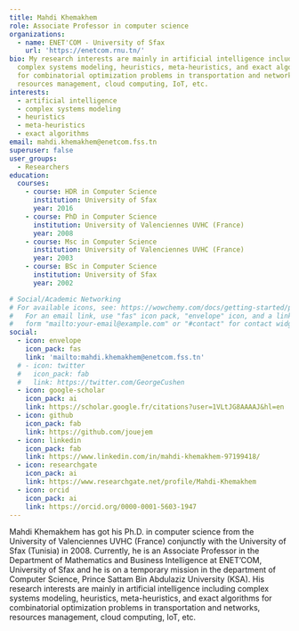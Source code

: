 ```yaml
---
title: Mahdi Khemakhem
role: Associate Professor in computer science
organizations:
  - name: ENET'COM - University of Sfax
    url: 'https://enetcom.rnu.tn/'
bio: My research interests are mainly in artificial intelligence including
  complex systems modeling, heuristics, meta-heuristics, and exact algorithms
  for combinatorial optimization problems in transportation and networks,
  resources management, cloud computing, IoT, etc.
interests:
  - artificial intelligence
  - complex systems modeling
  - heuristics
  - meta-heuristics
  - exact algorithms
email: mahdi.khemakhem@enetcom.fss.tn
superuser: false
user_groups:
  - Researchers
education:
  courses:
    - course: HDR in Computer Science
      institution: University of Sfax
      year: 2016
    - course: PhD in Computer Science
      institution: University of Valenciennes UVHC (France)
      year: 2008
    - course: Msc in Computer Science
      institution: University of Valenciennes UVHC (France)
      year: 2003
    - course: BSc in Computer Science
      institution: University of Sfax
      year: 2002

# Social/Academic Networking
# For available icons, see: https://wowchemy.com/docs/getting-started/page-builder/#icons
#   For an email link, use "fas" icon pack, "envelope" icon, and a link in the
#   form "mailto:your-email@example.com" or "#contact" for contact widget.
social:
  - icon: envelope
    icon_pack: fas
    link: 'mailto:mahdi.khemakhem@enetcom.fss.tn'
  # - icon: twitter
  #   icon_pack: fab
  #   link: https://twitter.com/GeorgeCushen
  - icon: google-scholar
    icon_pack: ai
    link: https://scholar.google.fr/citations?user=1VLtJG8AAAAJ&hl=en
  - icon: github
    icon_pack: fab
    link: https://github.com/jouejem
  - icon: linkedin
    icon_pack: fab
    link: https://www.linkedin.com/in/mahdi-khemakhem-97199418/
  - icon: researchgate
    icon_pack: ai
    link: https://www.researchgate.net/profile/Mahdi-Khemakhem
  - icon: orcid
    icon_pack: ai
    link: https://orcid.org/0000-0001-5603-1947
---
```

Mahdi Khemakhem has got his Ph.D. in computer science from the University of Valenciennes UVHC (France) conjunctly with the University of Sfax (Tunisia) in 2008. Currently, he is an Associate Professor in the Department of Mathematics and Business Intelligence at ENET’COM, University of Sfax and he is on a temporary mission in the department of Computer Science, Prince Sattam Bin Abdulaziz University (KSA). His research interests are mainly in artificial intelligence including complex systems modeling, heuristics, meta-heuristics, and exact algorithms for combinatorial optimization problems in transportation and networks, resources management, cloud computing, IoT, etc.